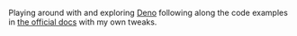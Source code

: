 Playing around with and exploring [Deno](https://deno.land) following along the code examples in [the official docs](https://deno.land/manual/examples) with my own tweaks.